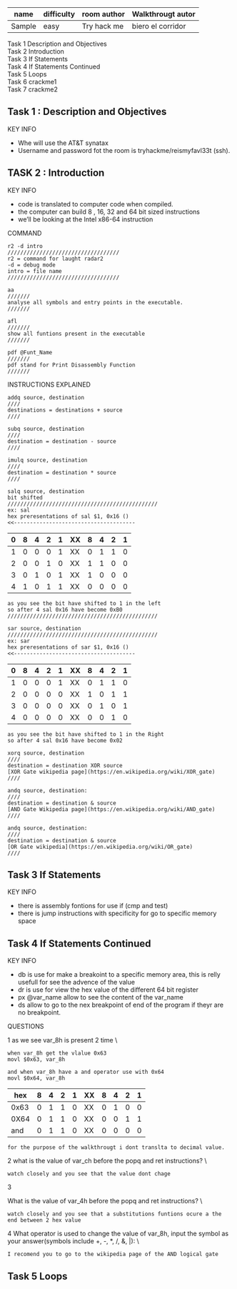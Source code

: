 |name     | difficulty | room author | Walkthrougt autor |
|---------|------------|-------------|-------------------|
|Sample   |  easy      | Try hack me | biero el corridor |



Task 1 Description and Objectives \
Task 2 Introduction \
Task 3 If Statements \
Task 4 If Statements Continued \
Task 5 Loops \
Task 6 crackme1 \
Task 7 crackme2 



## Task 1 : Description and Objectives 

KEY INFO 
+ Whe will use the AT&T synatax 
+ Username and password fot the room is tryhackme/reismyfavl33t (ssh). 

## TASK 2 : Introduction 

KEY INFO 
+ code is translated to computer code when compiled. 
+ the computer can build 8 , 16, 32 and 64 bit sized instructions
+ we’ll be looking at the Intel x86-64 instruction

COMMAND 

    r2 -d intro
    ///////////////////////////////////
    r2 = command for laught radar2
    -d = debug mode
    intro = file name
    ///////////////////////////////////

    aa
    ///////
    analyse all symbols and entry points in the executable.
    ///////

    afl
    ///////
    show all funtions present in the executable
    ///////

    pdf @Funt_Name
    ///////
    pdf stand for Print Disassembly Function
    ///////

INSTRUCTIONS EXPLAINED 

    addq source, destination
    ////
    destinations = destinations + source
    ////

    subq source, destination
    ////
    destination = destination - source
    ////

    imulq source, destination
    ////
    destination = destination * source
    ////

    salq source, destination
    bit shifted 
    ///////////////////////////////////////////////
    ex: sal
    hex preresentations of sal $1, 0x16 ()
    <<--------------------------------------
|0 | 8 | 4 | 2 | 1 | XX | 8 | 4 | 2 | 1 | 
|--|---|---|---|---|----|---|---|---|---|
|1 | 0 | 0 | 0 | 1 | XX | 0 | 1 | 1 | 0 |
|2 | 0 | 0 | 1 | 0 | XX | 1 | 1 | 0 | 0 |
|3 | 0 | 1 | 0 | 1 | XX | 1 | 0 | 0 | 0 |
|4 | 1 | 0 | 1 | 1 | XX | 0 | 0 | 0 | 0 |

    as you see the bit have shifted to 1 in the left
    so after 4 sal 0x16 have become 0xB0
    ///////////////////////////////////////////////

    sar source, destination
    ///////////////////////////////////////////////
    ex: sar 
    hex preresentations of sar $1, 0x16 ()
    <<--------------------------------------
|0 | 8 | 4 | 2 | 1 | XX | 8 | 4 | 2 | 1 |
|--|---|---|---|---|----|---|---|---|---| 
|1 | 0 | 0 | 0 | 1 | XX | 0 | 1 | 1 | 0 |
|2 | 0 | 0 | 0 | 0 | XX | 1 | 0 | 1 | 1 |
|3 | 0 | 0 | 0 | 0 | XX | 0 | 1 | 0 | 1 |
|4 | 0 | 0 | 0 | 0 | XX | 0 | 0 | 1 | 0 |

    as you see the bit have shifted to 1 in the Right
    so after 4 sal 0x16 have become 0x02

    xorq source, destination 
    ////
    destination = destination XOR source
    [XOR Gate wikipedia page](https://en.wikipedia.org/wiki/XOR_gate)
    ////

    andq source, destination: 
    ////
    destination = destination & source
    [AND Gate Wikipedia page](https://en.wikipedia.org/wiki/AND_gate)
    ////

    andq source, destination: 
    ////
    destination = destination & source
    [OR Gate wikipedia](https://en.wikipedia.org/wiki/OR_gate)
    ////

## Task 3 If Statements 

KEY INFO 

+ there is assembly fontions for use if (cmp and test)
+ there is jump instructions with specificity for go to specific memory space

## Task 4 If Statements Continued 

KEY INFO 

+ db is use for make a breakoint to a specific memory area, this is relly usefull for see the advence of the value
+ dr is use for view the hex value of the different 64 bit register
+ px @var_name allow to see the content of the var_name
+ ds allow to go to the nex breakpoint of end of the program if theyr are no breakpoint. 

QUESTIONS

1 as we see var_8h is present 2 time \

    when var_8h get the vlalue 0x63
    movl $0x63, var_8h

    and when var_8h have a and operator use with 0x64
    movl $0x64, var_8h

hex  | 8 | 4 | 2 | 1 | XX | 8 | 4 | 2 | 1 |
|----|---|---|---|---|----|---|---|---|---|
0x63 | 0 | 1 | 1 | 0 | XX | 0 | 1 | 0 | 0 |
0X64 | 0 | 1 | 1 | 0 | XX | 0 | 0 | 1 | 1 |
and  | 0 | 1 | 1 | 0 | XX | 0 | 0 | 0 | 0 |

    for the purpose of the walkthrougt i dont translta to decimal value. 

2 what is the value of var_ch before the popq and ret instructions? \

    watch closely and you see that the value dont chage

3 

What is the value of var_4h before the popq and ret instructions? \

    watch closely and you see that a substitutions funtions ocure a the end between 2 hex value

4 
What operator is used to change the value of var_8h, input the symbol as your answer(symbols include +, -, *, /, &, |): \

    I recomend you to go to the wikipedia page of the AND logical gate


## Task 5 Loops 
